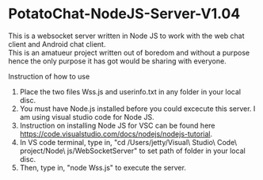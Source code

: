 # PotatoChat-NodeJS-Server-V1.04
This is a websocket server written in Node JS to work with the web chat client and Android chat client.  
This is an amatueur project written out of boredom and without a purpose hence the only purpose it has got would be sharing with everyone.


Instruction of how to use
1) Place the two files Wss.js and userinfo.txt in any folder in your local disc.
2) You must have Node.js installed before you could excecute this server.  I am using visual studio code for Node JS.
3) Instruction on installing Node JS for VSC can be found here https://code.visualstudio.com/docs/nodejs/nodejs-tutorial.
4) In VS code terminal, type in, "cd /Users/jetty/Visual\ Studio\ Code\ project/Node\ js/WebSocketServer" to set path of folder in your local disc.
5) Then, type in, "node Wss.js" to execute the server.


